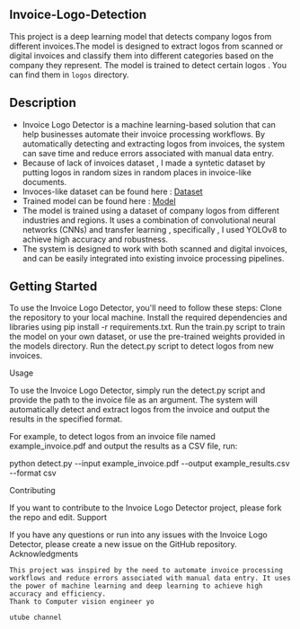 ## Invoice-Logo-Detection
This project is a deep learning model that detects company logos from different invoices.The model is designed to extract logos from scanned or digital invoices and classify them into different categories based on the company they represent. The model is trained to detect certain logos . You can find them in `logos` directory.

## Description
- Invoice Logo Detector is a machine learning-based solution that can help businesses automate their invoice processing workflows. By automatically detecting and extracting logos from invoices, the system can save time and reduce errors associated with manual data entry.
- Because of lack of invoices dataset , I made a syntetic dataset by putting logos in random sizes in random places in invoice-like documents.
- Invoces-like dataset can be found here : [Dataset](https://drive.google.com/file/d/1mGMfBn-3JIlpNg9y7wdVY_6kN7U6LjmO/view?usp=sharing)
- Trained model can be found here : [Model](https://drive.google.com/file/d/1H2i2pu-A_u-4Qb1g2vlhdBug9iFwr7jf/view?usp=sharing)
- The model is trained using a dataset of company logos from different industries and regions. It uses a combination of convolutional neural networks (CNNs) and transfer learning , specifically , I used YOLOv8 to achieve high accuracy and robustness.
- The system is designed to work with both scanned and digital invoices, and can be easily integrated into existing invoice processing pipelines.

## Getting Started
To use the Invoice Logo Detector, you'll need to follow these steps:
    Clone the repository to your local machine.
    Install the required dependencies and libraries using pip install -r requirements.txt.
    Run the train.py script to train the model on your own dataset, or use the pre-trained weights provided in the models directory.
    Run the detect.py script to detect logos from new invoices.

Usage

To use the Invoice Logo Detector, simply run the detect.py script and provide the path to the invoice file as an argument. The system will automatically detect and extract logos from the invoice and output the results in the specified format.

For example, to detect logos from an invoice file named example_invoice.pdf and output the results as a CSV file, run:

python detect.py --input example_invoice.pdf --output example_results.csv --format csv

Contributing

If you want to contribute to the Invoice Logo Detector project, please fork the repo and edit.
Support

If you have any questions or run into any issues with the Invoice Logo Detector, please create a new issue on the GitHub repository.
Acknowledgments

    This project was inspired by the need to automate invoice processing workflows and reduce errors associated with manual data entry. It uses the power of machine learning and deep learning to achieve high accuracy and efficiency.
    Thank to Computer vision engineer yo

    utube channel

